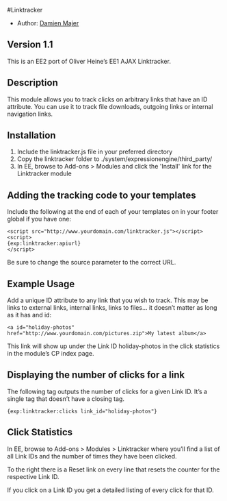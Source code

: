 #Linktracker

* Author: [Damien Majer](http://www.damienmajer.com/)

## Version 1.1

This is an EE2 port of Oliver Heine’s EE1 AJAX Linktracker.

## Description

This module allows you to track clicks on arbitrary links that have an ID attribute. You can use it to track file downloads, outgoing links or internal navigation links. 

## Installation

1. Include the linktracker.js file in your preferred directory
2. Copy the linktracker folder to ./system/expressionengine/third_party/
3. In EE, browse to Add-ons > Modules and click the 'Install' link for the Linktracker module

## Adding the tracking code to your templates

Include the following at the end of each of your templates on in your footer global if you have one:

	<script src="http://www.yourdomain.com/linktracker.js"></script>
	<script>
	{exp:linktracker:apiurl}
	</script>
	
Be sure to change the source parameter to the correct URL.

## Example Usage

Add a unique ID attribute to any link that you wish to track. This may be links to external links, internal links, links to files… it doesn’t matter as long as it has and id:

	<a id="holiday-photos" href="http://www.yourdomain.com/pictures.zip">My latest album</a> 

This link will show up under the Link ID holiday-photos in the click statistics in the module’s CP index page.

## Displaying the number of clicks for a link

The following tag outputs the number of clicks for a given Link ID. It’s a single tag that doesn’t have a closing tag.

	{exp:linktracker:clicks link_id="holiday-photos"} 

## Click Statistics

In EE, browse to Add-ons > Modules > Linktracker where you’ll find a list of all Link IDs and the number of times they have been clicked.

To the right there is a Reset link on every line that resets the counter for the respective Link ID.

If you click on a Link ID you get a detailed listing of every click for that ID.